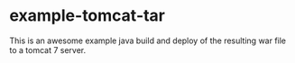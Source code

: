 # example-tomcat-tar

This is an awesome example java build and deploy of the resulting
war file to a tomcat 7 server.

